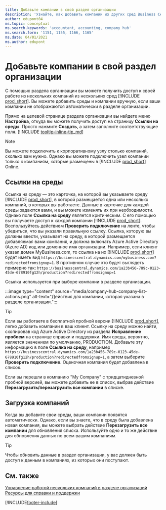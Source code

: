 ```yaml
---
title: Добавьте компании в свой раздел организации
description: 'Узнайте, как добавить компании из других сред Business Central в свой раздел организации, чтобы вы могли управлять работой в разных средах.'
author: edupont04
ms.topic: conceptual
ms.search.keywords: 'accountant, accounting, company hub'
ms.search.form: '1151, 1155, 1166, 1165'
ms.date: 04/01/2021
ms.author: edupont
---
```

# <a name="add-companies-to-your-company-hub" />Добавьте компании в свой раздел организации

С помощью раздела организации вы можете получить доступ к своей работе из нескольких компаний из нескольких сред [!INCLUDE [prod_short](includes/prod_short.md)]. Вы можете добавить среды и компании вручную, если ваши компании не отображаются автоматически в разделе организации.  

Прямо на целевой странице раздела организации вы найдете меню **Настройка**, откуда вы можете получить доступ на страницу **Ссылки на среды**. Просто нажмите **Создать**, а затем заполните соответствующие поля. [!INCLUDE [tooltip-inline-tip_md](includes/tooltip-inline-tip_md.md)]  

> [!NOTE]
> Вы можете подключить к корпоративному узлу столько компаний, сколько вам нужно. Однако вы можете подключить узел компании только к компаниям, которые размещены в [!INCLUDE [prod_short](includes/prod_short.md)] Online.

## <a name="environment-links" />Ссылки на среды

Ссылка на среду — это карточка, на которой вы указываете среду [!INCLUDE [prod_short](includes/prod_short.md)], в которой размещается одна или несколько компаний, в которых вы работаете. Данные в карточке для каждой среды задаются вами, и вы можете изменять их при необходимости. Однако поле **Ссылка на среду** является критическим. С его помощью вы получаете доступ к каждой компании [!INCLUDE [prod_short](includes/prod_short.md)]. Воспользуйтесь действием **Проверить подключение** на ленте, чтобы убедиться, что вы указали правильную ссылку. Ссылка, которую вы должны ввести, указывает на среду, в которой размещается добавляемая вами компания, и должна включать Azure Active Directory (Azure AD) код или доменное имя организации. Например, если клиент указал домен MyBusiness.com, то ссылка на их [!INCLUDE [prod_short](includes/prod_short.md)] будет иметь вид ```https://businesscentral.dynamics.com/mybusiness.com?redirectedfromsignup=1```. В противном случае это будет выглядеть примерно так: ```https://businesscentral.dynamics.com/1a23b456-789c-0123-45de-678910fg12h/production?redirectedfromsignup=1```  

Ссылка используется при выборе компании в разделе организации.  

:::image type="content" source="media/company-hub-company-list-actions.png" alt-text="Действия для компании, которая указана в разделе организации.":::

> [!TIP]
> Если вы работаете в бесплатной пробной версии [!INCLUDE [prod_short](includes/prod_short.md)], легко добавить компании в ваш клиент. Ссылку на среду можно найти, скопировав код Azure Active Directory из раздела **Исправление проблем** на странице справки и поддержки. Имя среды, вероятно, является значением по умолчанию, PRODUCTION. Добавьте эту информацию в поле **Ссылка на среду**, например ```https://businesscentral.dynamics.com/1a23b456-789c-0123-45de-678910fg12h/production?redirectedfromsignup=1```, а затем выберите **Проверить подключение**. Оценочная компания будет добавлена в список.
>
> Если вы перешли в компанию "My Company" с тридцатидневной пробной версией, вы можете добавить ее в список, выбрав действие **Перезагрузить/перезагрузить все компании** в списке.

## <a name="load-companies" />Загрузка компаний

Когда вы добавите свои среды, ваши компании появятся автоматически. Однако, если вы знаете, что в среду была добавлена новая компания, вы можете выбрать действие **Перезагрузить все компании** для обновления списка. Используйте одно и то же действие для обновления данных по всем вашим компаниям.  

> [!TIP]
> Чтобы обновить данные в раздел организации, у вас должен быть доступ к данным в компаниях, из которых они поступают.

## <a name="see-also" />См. также

[Управление работой нескольких компаний в разделе организаций](company-hub.md)  
[Ресурсы для справки и поддержки](product-help-and-support.md)  

[!INCLUDE[footer-include](includes/footer-banner.md)]
